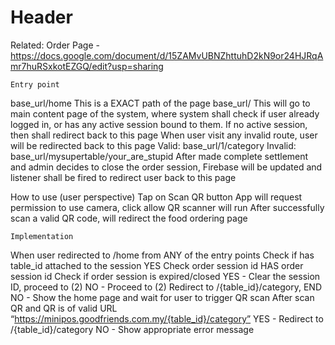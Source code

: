 <!-- TITLE: Home Page -->
<!-- SUBTITLE: A quick summary of Home Page -->

# Header
Related:
Order Page - https://docs.google.com/document/d/15ZAMvUBNZhttuhD2kN9or24HJRqAmr7huRSxkotEZGQ/edit?usp=sharing



	Entry point
base_url/home 
This is a EXACT path of the page
base_url/
This will go to main content page of the system, where system shall check if user already logged in, or has any active session bound to them. If no active session, then shall redirect back to this page
When user visit any invalid route, user will be redirected back to this page
Valid: base_url/1/category
Invalid: base_url/mysupertable/your_are_stupid
After made complete settlement and admin decides to close the order session, Firebase will be updated and listener shall be fired to redirect user back to this page

How to use (user perspective)
Tap on Scan QR button
App will request permission to use camera, click allow
QR scanner will run
After successfully scan a valid QR code, will redirect the food ordering page

	Implementation
When user redirected to /home from ANY of the entry points
Check if has table_id attached to the session
YES
Check order session id
HAS order session id
Check if order session is expired/closed
YES - Clear the session ID, proceed to (2)
NO - Proceed to (2)
Redirect to /{table_id}/category, END
NO - Show the home page and wait for user to trigger QR scan
After scan QR and QR is of valid URL “https://minipos.goodfriends.com.my/{table_id}/category”
YES -  Redirect to /{table_id}/category
NO - Show appropriate error message


